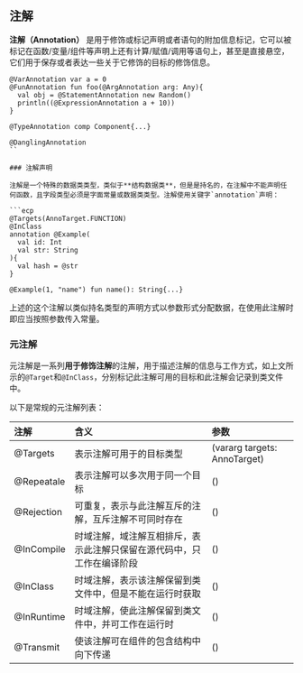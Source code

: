 ## 注解

**注解（Annotation）** 是用于修饰或标记声明或者语句的附加信息标记，它可以被标记在函数/变量/组件等声明上还有计算/赋值/调用等语句上，甚至是直接悬空，它们用于保存或者表达一些关于它修饰的目标的修饰信息。

```ecs
@VarAnnotation var a = 0
@FunAnnotation fun foo(@ArgAnnotation arg: Any){
  val obj = @StatementAnnotation new Random()
  println((@ExpressionAnnotation a + 10))
}

@TypeAnnotation comp Component{...}

@DanglingAnnotation
``

### 注解声明

注解是一个特殊的数据类类型，类似于**结构数据类**，但是是持名的，在注解中不能声明任何函数，且字段类型必须是字面常量或数据类类型。注解使用关键字`annotation`声明：

```ecp
@Targets(AnnoTarget.FUNCTION)
@InClass
annotation @Example(
  val id: Int
  val str: String
){
  val hash = @str
}

@Example(1, "name") fun name(): String{...}
```

上述的这个注解以类似持名类型的声明方式以参数形式分配数据，在使用此注解时即应当按照参数传入常量。

### 元注解

元注解是一系列**用于修饰注解**的注解，用于描述注解的信息与工作方式，如上文所示的`@Target`和`@InClass`，分别标记此注解可用的目标和此注解会记录到类文件中。

以下是常规的元注解列表：

| 注解 | 含义 | 参数 |
| :-- | :-- | :-- |
| @Targets | 表示注解可用于的目标类型 | (vararg targets: AnnoTarget) |
| @Repeatale | 表示注解可以多次用于同一个目标 | () |
| @Rejection | 可重复，表示与此注解互斥的注解，互斥注解不可同时存在 | <Type>() |
| @InCompile | 时域注解，域注解互相排斥，表示此注解只保留在源代码中，只工作在编译阶段 | () |
| @InClass | 时域注解，表示该注解保留到类文件中，但是不能在运行时获取 | () |
| @InRuntime | 时域注解，使此注解保留到类文件中，并可工作在运行时 | () |
| @Transmit | 使该注解可在组件的包含结构中向下传递 | () |